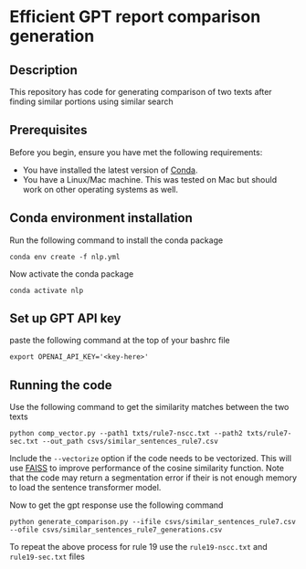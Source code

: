# Efficient GPT report comparison generation

## Description

This repository has code for generating comparison of two texts after finding similar portions using similar search
## Prerequisites

Before you begin, ensure you have met the following requirements:
- You have installed the latest version of [Conda](https://docs.conda.io/projects/conda/en/latest/user-guide/install/).
- You have a Linux/Mac machine. This was tested on Mac but should work on other operating systems as well.

## Conda environment installation


Run the following command to install the conda package 

    conda env create -f nlp.yml

Now activate the conda package
    
    conda activate nlp

## Set up GPT API key

paste the following command at the top of your bashrc file

    export OPENAI_API_KEY='<key-here>'

## Running the code

Use the following command to get the similarity matches between the two texts

    python comp_vector.py --path1 txts/rule7-nscc.txt --path2 txts/rule7-sec.txt --out_path csvs/similar_sentences_rule7.csv 

Include the `--vectorize` option if the code needs to be vectorized. This will use [FAISS](https://github.com/facebookresearch/faiss/) to improve performance of the cosine similarity function. Note that the code may return a segmentation error if their is not enough memory to load the sentence transformer model.

Now to get the gpt response use the following command

    python generate_comparison.py --ifile csvs/similar_sentences_rule7.csv --ofile csvs/similar_sentences_rule7_generations.csv

To repeat the above process for rule 19 use the `rule19-nscc.txt` and `rule19-sec.txt` files

